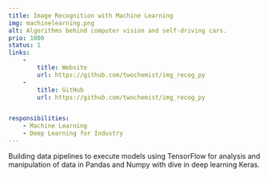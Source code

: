 ```yaml
---
title: Image Recognition with Machine Learning
img: machinelearning.png
alt: Algorithms behind computer vision and self-driving cars.
prio: 1000
status: 1
links:
    -
        title: Website
        url: https://github.com/twochemist/img_recog_py
    -
        title: GitHub
        url: https://github.com/twochemist/img_recog_py


responsibilities: 
    - Machine Learning
    - Deep Learning for Industry
---
```


Building data pipelines to execute models using TensorFlow for analysis and manipulation of data in Pandas and Numpy with dive in deep learning Keras. 



